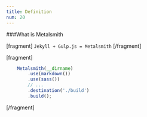 ```yaml
---
title: Definition
num: 20
---
```

###What is Metalsmith

[fragment]
    `Jekyll + Gulp.js = Metalsmith`
[/fragment]

[fragment]
```js
    Metalsmith(__dirname)
        .use(markdown())
        .use(sass())
        // ...
        .destination('./build')
        .build();
```
[/fragment]